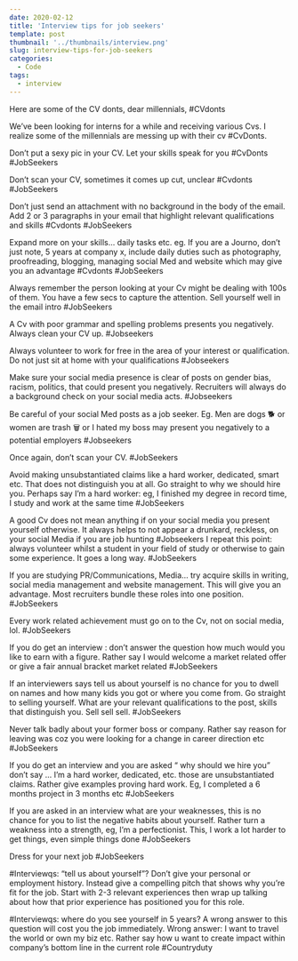 ```yaml
---
date: 2020-02-12
title: 'Interview tips for job seekers'
template: post
thumbnail: '../thumbnails/interview.png'
slug: interview-tips-for-job-seekers
categories:
  - Code
tags:
  - interview
---
```


Here are some of the CV donts, dear millennials, #CVdonts

We’ve been looking for interns for a while and receiving various Cvs. I realize some of the millennials are messing up with their cv #CvDonts.

Don’t put a sexy pic in your CV. Let your skills speak for you #CvDonts #JobSeekers

Don’t scan your CV, sometimes it comes up cut, unclear #Cvdonts #JobSeekers

Don’t just send an attachment with no background in the body of the email. Add 2 or 3 paragraphs in your email that highlight relevant qualifications and skills #Cvdonts #JobSeekers

Expand more on your skills... daily tasks etc. eg. If you are a Journo, don’t just note, 5 years at company x, include daily duties such as photography, proofreading, blogging, managing social Med and website which may give you an advantage #Cvdonts #JobSeekers

Always remember the person looking at your Cv might be dealing with 100s of them. You have a few secs to capture the attention. Sell yourself well in the email intro #JobSeekers

A Cv with poor grammar and spelling problems presents you negatively. Always clean your CV up. #Jobseekers

Always volunteer to work for free in the area of your interest or qualification. Do not just sit at home with your qualifications #Jobseekers

Make sure your social media presence is clear of posts on gender bias, racism, politics, that could present you negatively. Recruiters will always do a background check on your social media acts. #Jobseekers

Be careful of your social Med posts as a job seeker. Eg. Men are dogs 🐕 or women are trash 🗑 or I hated my boss may present you negatively to a potential employers #Jobseekers

Once again, don’t scan your CV. #JobSeekers

Avoid making unsubstantiated claims like a hard worker, dedicated, smart etc. That does not distinguish you at all. Go straight to why we should hire you. Perhaps say I’m a hard worker: eg, I finished my degree in record time, I study and work at the same time #JobSeekers

A good Cv does not mean anything if on your social media you present yourself otherwise. It always helps to not appear a drunkard, reckless, on your social Media if you are job hunting #Jobseekers
I repeat this point: always volunteer whilst a student in your field of study or otherwise to gain some experience. It goes a long way. #JobSeekers

If you are studying PR/Communications, Media... try acquire skills in writing, social media management and website management. This will give you an advantage. Most recruiters bundle these roles into one position. #JobSeekers

Every work related achievement must go on to the Cv, not on social media, lol. #JobSeekers

If you do get an interview : don’t answer the question how much would you like to earn with a figure. Rather say I would welcome a market related offer or give a fair annual bracket market related #JobSeekers

If an interviewers says tell us about yourself is no chance for you to dwell on names and how many kids you got or where you come from. Go straight to selling yourself. What are your relevant qualifications to the post, skills that distinguish you. Sell sell sell. #JobSeekers

Never talk badly about your former boss or company. Rather say reason for leaving was coz you were looking for a change in career direction etc #JobSeekers

If you do get an interview and you are asked “ why should we hire you” don’t say ... I’m a hard worker, dedicated, etc. those are unsubstantiated claims. Rather give examples proving hard work. Eg, I completed a 6 months project in 3 months etc #JobSeekers

If you are asked in an interview what are your weaknesses, this is no chance for you to list the negative habits about yourself. Rather turn a weakness into a strength, eg, I’m a perfectionist. This, I work a lot harder to get things, even simple things done #JobSeekers

Dress for your next job #JobSeekers

#Interviewqs: “tell us about yourself”? Don’t give your personal or employment history. Instead give a compelling pitch that shows why you’re fit for the job. Start with 2-3 relevant experiences then wrap up talking about how that prior experience has positioned you for this role.

#Interviewqs: where do you see yourself in 5 years? A wrong answer to this question will cost you the job immediately. Wrong answer: I want to travel the world or own my biz etc. Rather say how u want to create impact within company’s bottom line in the current role #Countryduty

